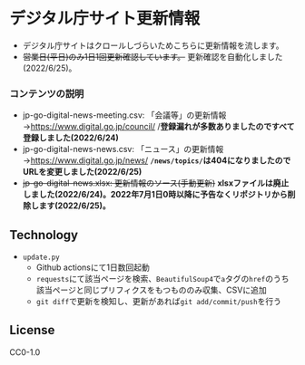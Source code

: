 # デジタル庁サイト更新情報

* デジタル庁サイトはクロールしづらいためこちらに更新情報を流します。
* ~~営業日(平日)のみ1日1回更新確認しています。~~ 更新確認を自動化しました(2022/6/25)。

### コンテンツの説明

* jp-go-digital-news-meeting.csv: 「会議等」の更新情報→https://www.digital.go.jp/council/ /**登録漏れが多数ありましたのですべて登録しました(2022/6/24)**
* jp-go-digital-news-news.csv: 「ニュース」の更新情報→https://www.digital.go.jp/news/ **`/news/topics/`は404になりましたのでURLを変更しました(2022/6/25)**
* ~~jp-go-digital-news.xlsx: 更新情報のソース(手動更新)~~ **xlsxファイルは廃止しました(2022/6/24)。2022年7月1日0時以降に予告なくリポジトリから削除します(2022/6/25)。**

## Technology

* `update.py`
  * Github actionsにて1日数回起動
  * `requests`にて該当ページを検索、`BeautifulSoup4`で`a`タグの`href`のうち該当ページと同じプリフィクスをもつもののみ収集、CSVに追加
  * `git diff`で更新を検知し、更新があれば`git add/commit/push`を行う

## License

CC0-1.0
